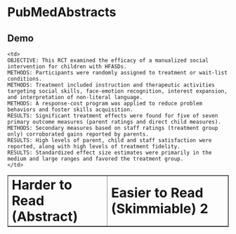 # PubMedAbstracts



<!-- ## Demo

<p align="center">
  <p>
    This RCT examined the efficacy of a manualized social intervention for children with HFASDs.
    Participants were randomly assigned to treatment or wait-list conditions.
    Treatment included instruction and therapeutic activities targeting social skills, face-emotion recognition, interest expansion, and interpretation of non-literal language.
    A response-cost program was applied to reduce problem behaviors and foster skills acquisition.
    Significant treatment effects were found for five of seven primary outcome measures (parent ratings and direct child measures).
    Secondary measures based on staff ratings (treatment group only) corroborated gains reported by parents.
    High levels of parent, child and staff satisfaction were reported, along with high levels of treatment fidelity.
    Standardized effect size estimates were primarily in the medium and large ranges and favored the treatment group.
  </p>

  <p>
    OBJECTIVE: This RCT examined the efficacy of a manualized social intervention for children with HFASDs.
    METHODS: Participants were randomly assigned to treatment or wait-list conditions.
    METHODS: Treatment included instruction and therapeutic activities targeting social skills, face-emotion recognition, interest expansion, and interpretation of non-literal language.
    METHODS: A response-cost program was applied to reduce problem behaviors and foster skills acquisition.
    RESULTS: Significant treatment effects were found for five of seven primary outcome measures (parent ratings and direct child measures).
    METHODS: Secondary measures based on staff ratings (treatment group only) corroborated gains reported by parents.
    RESULTS: High levels of parent, child and staff satisfaction were reported, along with high levels of treatment fidelity.
    RESULTS: Standardized effect size estimates were primarily in the medium and large ranges and favored the treatment group.

  </p>
</p> -->



## Demo


<table border="1">
 <tr>
    <td><b style="font-size:30px">Harder to Read (Abstract)</b></td>
    <td><b style="font-size:30px">Easier to Read (Skimmiable) 2</b></td>
 </tr>
 <tr>
    <!-- <td>
    This RCT examined the efficacy of a manualized social intervention for children with HFASDs.
    Participants were randomly assigned to treatment or wait-list conditions.
    Treatment included instruction and therapeutic activities targeting social skills, face-emotion recognition, interest expansion, and interpretation of non-literal language.
    A response-cost program was applied to reduce problem behaviors and foster skills acquisition.
    Significant treatment effects were found for five of seven primary outcome measures (parent ratings and direct child measures).
    Secondary measures based on staff ratings (treatment group only) corroborated gains reported by parents.
    High levels of parent, child and staff satisfaction were reported, along with high levels of treatment fidelity.
    Standardized effect size estimates were primarily in the medium and large ranges and favored the treatment group.
    </td> -->

    <td>
    OBJECTIVE: This RCT examined the efficacy of a manualized social intervention for children with HFASDs.
    METHODS: Participants were randomly assigned to treatment or wait-list conditions.
    METHODS: Treatment included instruction and therapeutic activities targeting social skills, face-emotion recognition, interest expansion, and interpretation of non-literal language.
    METHODS: A response-cost program was applied to reduce problem behaviors and foster skills acquisition.
    RESULTS: Significant treatment effects were found for five of seven primary outcome measures (parent ratings and direct child measures).
    METHODS: Secondary measures based on staff ratings (treatment group only) corroborated gains reported by parents.
    RESULTS: High levels of parent, child and staff satisfaction were reported, along with high levels of treatment fidelity.
    RESULTS: Standardized effect size estimates were primarily in the medium and large ranges and favored the treatment group.
    </td>
 </tr>
</table>





